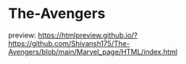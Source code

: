 # The-Avengers

preview:
https://htmlpreview.github.io/?https://github.com/Shivansh175/The-Avengers/blob/main/Marvel_page/HTML/index.html
